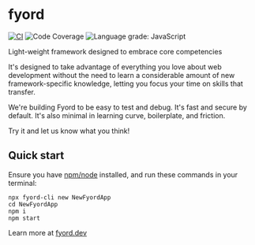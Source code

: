 # fyord

[![CI](https://github.com/Fyord/fyord/actions/workflows/ci.yml/badge.svg)](https://github.com/Fyord/fyord/actions/workflows/ci.yml)
![Code Coverage](https://img.shields.io/badge/Code%20Coverage-100%25-success?style=flat)
![Language grade: JavaScript](https://img.shields.io/lgtm/grade/javascript/g/Fyord/fyord.svg?logo=lgtm&logoWidth=18)

Light-weight framework designed to embrace core competencies

It's designed to take advantage of everything you love about web development without the need to learn a considerable amount of new framework-specific knowledge, letting you focus your time on skills that transfer.

We're building Fyord to be easy to test and debug. It's fast and secure by default. It's also minimal in learning curve, boilerplate, and friction.

Try it and let us know what you think!

## Quick start
Ensure you have [npm/node](https://nodejs.org/en/) installed, and run these commands in your terminal:
```
npx fyord-cli new NewFyordApp
cd NewFyordApp
npm i
npm start
```

Learn more at [fyord.dev](https://fyord.dev/)